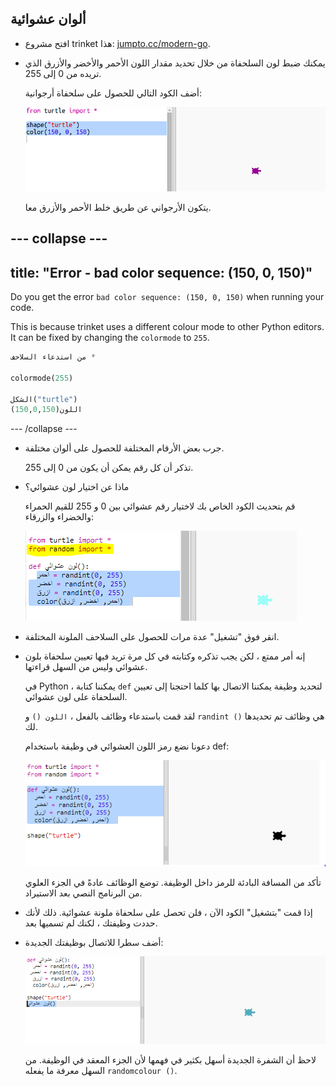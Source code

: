 ## ألوان عشوائية

+ افتح مشروع trinket هذا: <a href="http://jumpto.cc/modern-go" target="_blank">jumpto.cc/modern-go</a>.

+ يمكنك ضبط لون السلحفاة من خلال تحديد مقدار اللون الأحمر والأخضر والأزرق الذي تريده من 0 إلى 255.
    
    أضف الكود التالي للحصول على سلحفاة أرجوانية:
    
    ![لقطة الشاشة](images/modern-purple.png)
    
    يتكون الأرجواني عن طريق خلط الأحمر والأزرق معا.

## \--- collapse \---

## title: "Error - bad color sequence: (150, 0, 150)"

Do you get the error `bad color sequence: (150, 0, 150)` when running your code.

This is because trinket uses a different colour mode to other Python editors. It can be fixed by changing the `colormode` to `255`.

```python
من استدعاء السلاحف *

colormode(255)

الشكل("turtle")
اللون(150,0,150)
```

\--- /collapse \---

+ جرب بعض الأرقام المختلفة للحصول على ألوان مختلفة.
    
    تذكر أن كل رقم يمكن أن يكون من 0 إلى 255.

+ ماذا عن اختيار لون عشوائي؟
    
    قم بتحديث الكود الخاص بك لاختيار رقم عشوائي بين 0 و 255 للقيم الحمراء والخضراء والزرقاء:
    
    ![لقطة الشاشة](images/modern-random-colour.png)

+ انقر فوق "تشغيل" عدة مرات للحصول على السلاحف الملونة المختلفة.

+ إنه أمر ممتع ، لكن يجب تذكره وكتابته في كل مرة تريد فيها تعيين سلحفاة بلون عشوائي وليس من السهل قراءتها.
    
    في Python ، يمكننا كتابة `def` لتحديد وظيفة يمكننا الاتصال بها كلما احتجنا إلى تعيين السلحفاة على لون عشوائي.
    
    لقد قمت باستدعاء وظائف بالفعل ، `اللون ()` و `randint ()` هي وظائف تم تحديدها لك.
    
    دعونا نضع رمز اللون العشوائي في وظيفة باستخدام def:
    
    ![لقطة الشاشة](images/modern-colour-function.png)
    
    تأكد من المسافة البادئة للرمز داخل الوظيفة. توضع الوظائف عادةً في الجزء العلوي من البرنامج النصي بعد الاستيراد.

+ إذا قمت "بتشغيل" الكود الآن ، فلن تحصل على سلحفاة ملونة عشوائية. ذلك لأنك حددت وظيفتك ، لكنك لم تسميها بعد.

+ أضف سطرا للاتصال بوظيفتك الجديدة:
    
    ![لقطة الشاشة](images/modern-call-colour.png)
    
    لاحظ أن الشفرة الجديدة أسهل بكثير في فهمها لأن الجزء المعقد في الوظيفة. من السهل معرفة ما يفعله `randomcolour ()`.